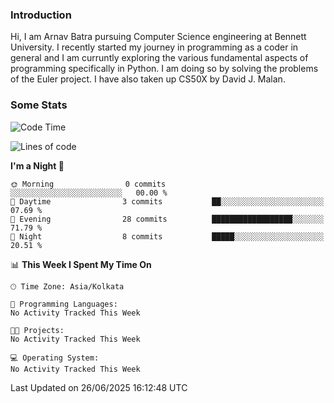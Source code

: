 ### Introduction
Hi, I am Arnav Batra pursuing Computer Science engineering at Bennett University. I recently started my journey in programming as a coder in general and I am curruntly exploring the various fundamental aspects of programming specifically in Python. 
I am doing so by solving the problems of the Euler project. 
I have also taken up CS50X by David J. Malan.

### Some Stats
<!--START_SECTION:waka-->
![Code Time](http://img.shields.io/badge/Code%20Time-17%20hrs%2018%20mins-blue)

![Lines of code](https://img.shields.io/badge/From%20Hello%20World%20I%27ve%20Written-24.1%20thousand%20lines%20of%20code-blue)

**I'm a Night 🦉** 

```text
🌞 Morning                0 commits           ░░░░░░░░░░░░░░░░░░░░░░░░░   00.00 % 
🌆 Daytime                3 commits           ██░░░░░░░░░░░░░░░░░░░░░░░   07.69 % 
🌃 Evening                28 commits          ██████████████████░░░░░░░   71.79 % 
🌙 Night                  8 commits           █████░░░░░░░░░░░░░░░░░░░░   20.51 % 
```


📊 **This Week I Spent My Time On** 

```text
🕑︎ Time Zone: Asia/Kolkata

💬 Programming Languages: 
No Activity Tracked This Week

🐱‍💻 Projects: 
No Activity Tracked This Week

💻 Operating System: 
No Activity Tracked This Week
```


 Last Updated on 26/06/2025 16:12:48 UTC
<!--END_SECTION:waka-->
